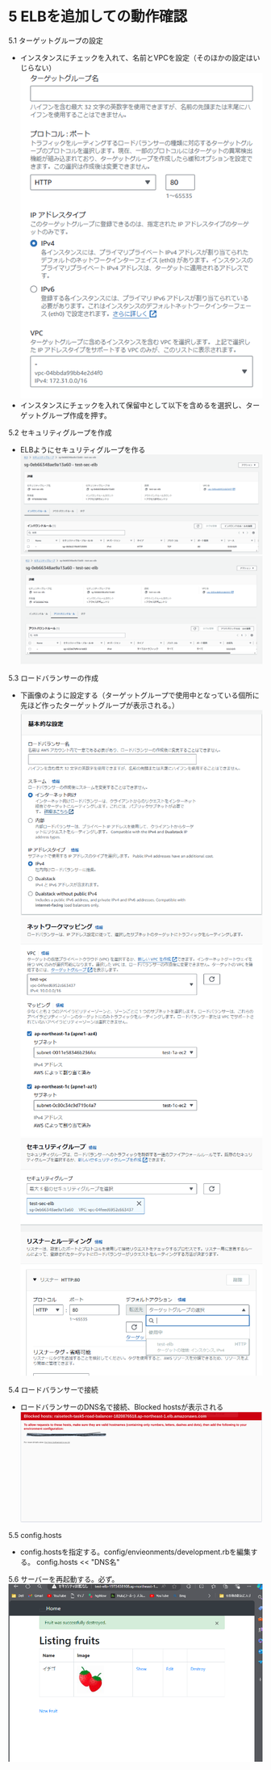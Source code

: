 # 5 ELBを追加しての動作確認

5.1 ターゲットグループの設定 
- インスタンスにチェックを入れて、名前とVPCを設定（そのほかの設定はいじらない）
![tg](../img5/step5/tg.png) 
- インスタンスにチェックを入れて保留中として以下を含めるを選択し、ターゲットグループ作成を押す。 

5.2 セキュリティグループを作成
- ELBようにセキュリティグループを作る 
![in](../img5/step5/in.png) 
![out](../img5/step5/out.png) 

5.3 ロードバランサーの作成 
- 下画像のように設定する（ターゲットグループで使用中となっている個所に先ほど作ったターゲットグループが表示される。） 
![1](../img5/step5/elb1.png) 
![2](../img5/step5/elb2.png) 
![3](../img5/step5/elb3.png) 

5.4 ロードバランサーで接続 

- ロードバランサーのDNS名で接続、Blocked hostsが表示される 
![blocked](../img5/step5/blockhosterror.png) 

5.5 config.hosts 
- config.hostsを指定する。config/envieonments/development.rbを編集する。 
 config.hosts  << "DNS名" 

5.6 サーバーを再起動する。必ず。    
   ![seikou](../img5/step5/alb.png)

 

